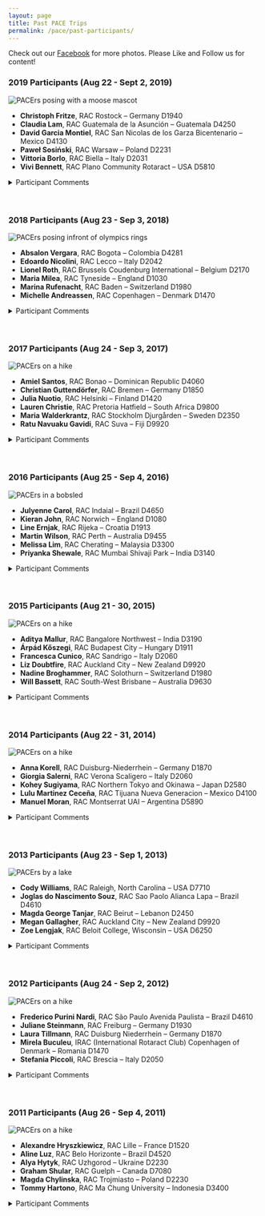 ```yaml
---
layout: page
title: Past PACE Trips
permalink: /pace/past-participants/
---
```


Check out our [Facebook](https://www.facebook.com/PACERotaract/photos_albums) for more photos. Please Like and Follow us for content!

### 2019 Participants (Aug 22 - Sept 2, 2019)

![PACErs posing with a moose mascot](/assets/images/EY_2019-08-24_P0010.jpg)

* **Christoph Fritze**, RAC Rostock – Germany D1940
* **Claudia Lam**, RAC Guatemala de la Asunción – Guatemala D4250
* **David Garcia Montiel**, RAC San Nicolas de los Garza Bicentenario – Mexico D4130
* **Paweł Sosiński**, RAC Warsaw – Poland D2231
* **Vittoria Borlo**, RAC Biella – Italy D2031
* **Vivi Bennett**, RAC Plano Community Rotaract – USA D5810

<details><br/>
  <summary>Participant Comments</summary>

Applying for PACE is a decision you definitely won´t regret! The trip offered everything – from breathtaking nature experiences to great city tours and nice social events. Its organizers are truly committed to make you feel comfortable, safe and happy during the whole time. You will meet amazing people – and miss them at the end. If you want to discover Canada, are interested in meeting new people from around the world and like being active, this is exactly the right trip! **-Christoph**

The trip is a dream! From the moment you arrive and someone from the coordinators pick you up until the moment you have to say goodbye. You stay with the best memories of an unforgettable experience. It is worth going! Good organization. BC is beautiful in all aspects: People, food, culture, history, landscapes, animals. You have time to meet, to enjoy. Many laughs will arise that you will never forget. You know friends from other parts of the world and you will always carry them in your heart. **-Claudia**

PACE 2019 is the best experience of my life! This trip is full of amazing people, cities, views and culture. I couldn’t ask for a better group, 6 strangers that since the first moment became such as good friends for life! Canadians are very nice people; everyone made us feel comfortable and welcome in their country and home! The culture is beautiful. This trip is full of incredible activities, so much so that for me it was like traveling a whole month! The committee has a perfect organization; we enjoyed so much! I felt in love with Whistler and Victoria; small cities but beautiful! Grouse Grind, Chief and Blackcomb mountain… Outstanding! Most of the activities were first times for me so I was so excited. Do not hesitate and apply for this experience next time! Highly recommended by the #NapGuy **-David**

Are you wondering: “Should I visit Canada and British Columbia?”? Do not think too much about it, just do it, listen to Shia LaBeouf 😉 PACE 2019 for me was the best adventure of my life and milestone in self improvement. Before PACE I was not sure if I want to travel abroad. Now I can’t imagine my life without visiting other countries. Within only 10 days I met a lot of amazing people, from which I learned a lot. PACERS told me about their countries and hosts showed me different sides of British Columbia (they prepared plenty of activities!). Every day was intense and breathtaking! You will not regret taking part in PACE. It will be one of your great experience in your life. **-Paweł**

Hello, I am Vittoria, from District 2031 (Italy). PACE experience was absolutely A-M-A-Z-I-N-G! You get the opportunity to spend 10 days with awesome people from all over the world. At the beginning they are perfect strangers but – in the end – they are amazing trip MATES and Rotaract siblings! PACE is more than an “holiday” experience. (Actually, it is not a holiday at all !! you will discover it VERY SOON!) 😊 PACE is about sharing and learning. Sharing past-experiences, present time, opinions and ideas. All this sharing is translated into learnings.I learnt what other Rotaract clubs do (and I will pick up some ideas), I learnt a lot about Canada’s traditions cultures and history. Most of all, I learn a bit more to be a global citizen! I cannot neither explain nor list all the activities we did. (the list will be too long!!). I just suggest you to jump into this experience! Wish you to enjoy, learn and share as much as possible! **-Vittoria**

PACE was one of the best experiences I’ve had and as a Rotaractor I feel very grateful and lucky for having been able to participate in this wonderful trip. I had a blast and learned a lot from other people I got to meet and share with. It’s unbelievable to see how complete strangers can become great friends and connect in such a short period of time. This trip made me love Canada and Canadians more than before and it taught me that I can do anything I put my mind to.  The organizers really put their heart into it and make sure that everyone is taken care of at all times. It definitely went above and beyond my expectations, the views were stunning, the food was good and all people making this happen were very fun and caring. I loved being hosted by rotarians and getting to spend time with them as well. I would recommend this trip over and over again! **-Vivi**
</details><br/><br/>

### 2018 Participants (Aug 23 - Sep 3, 2018)

![PACErs posing infront of olympics rings](/assets/images/2018.jpg)

* **Absalon Vergara**, RAC Bogota – Colombia D4281
* **Edoardo Nicolini**, RAC Lecco – Italy D2042
* **Lionel Roth**, RAC Brussels Coudenburg International – Belgium D2170
* **Maria Milea**, RAC Tyneside – England D1030
* **Marina Rufenacht**, RAC Baden – Switzerland D1980
* **Michelle Andreassen**, RAC Copenhagen – Denmark D1470

<details><br/>
  <summary>Participant Comments</summary>

I just don’t have words to express how I felt during my stay in Canada and specially during PACE2018. The Canadian culture is overall the greatest culture I have met. People is kind, nice, lovely and very welcoming, they make you feel you are at home, and that is something priceless. PACE2018 for me was the perfect opportunity to fall in love with Canada and to make me feel more into the idea of moving over in my near future. There is so much to do in BC that you will not believe it. Do not hesitate to apply for this trip and get your self into one of the best experiences you will have in your life! Guys I love you all!! -**Absalon**

If you want to live one of the best experiences in your life, apply to this trip! You will make wonderful excursions, you will meet unique and special friends, you will have fun every single day and you will see the most beautiful landscapes in the world. This experience will change your life!! -**Edoardo**

The Pace edition 2018 was just amazing! A great group of 6 trippers completed by amazing organisers made those 10 days unforgettable! British Columbia is an amazing place that every person that called itself a tripper should see one day. A wonderful Pacific coast surrounded by beautiful trees and giant mountain where amazing and beautiful cities like Victoria, Vancouver or Whistler stand! This trip is not made for tourists but for adventurers from a cold lake in Whistler to the Mountain pikes of Grouse Grind and the Chief or from the little cute street of the capital Victoria to every corner of the gigantic Vancouver, there is no time to get bored! Thank to the different cultures present via the immigration in BC, I had the opportunity to travel the world via food. The difficulty and accessibility in the same time of physical activities were a perfect balance for everyone in research of adventures after some hard-working months back home. It is a trip to be done for every Rotaractor in the world that loves to have sensations and in need of discoveries! -**Lionel**

PACE is more than you would expect. However, you think PACE will be like – scratch that. It will surprise you in so many ways. I loved everything about this trip – the people, the activities, the food, the places we’ve seen and everything that we have experienced together, as friends. I think PACE is a great example of what Rotaract is and goes to show how people that have never met can become instant friends and miss each other dearly after the trip ends. Be warned – you will be heartbroken after this trip as you will miss having all those amazing people in your life, on a daily basis, once you are back home. I strongly feel that every Rotaractor should experience a trip like PACE – it’s a one of a kind opportunity. -**Maria**

PACE offers so many amazing experiences which makes it impossible to choose just one favourite activity. There is something on the program for everyone. From physical activities to culture to ethnic food, you get a great insight of British Columbia’s beauty and multicultural identity. What makes it even better, is that you get to share all of with a bunch of wonderful people, that become friends for life. I’m grateful I got the opportunity to be part of PACE and can only recommend this trip! I wish this trip never ended and I could’ve just stayed in Vancouver for good! <3 -**Marina**

PACE was the best 10 days of experience I ever had!! BC was so beautiful, the mountains, the sea, the woods, all together gives me the most beautiful country I ever have seen. I didn’t imagine that I would have a new family in 10 days. Maria, Abs, Lio, Marina, Eddie, and the best local Rotaract Guides, made the trip unforgettable. If you want to make new friends, learn about new culture, try new food, see a beautiful country, be active and have a lot of fun, then PACE is the perfect trip, it has it all!! Go for it! -**Michelle**
</details><br/><br/>

### 2017 Participants (Aug 24 - Sep 3, 2017)

![PACErs on a hike](/assets/images/pace_trip_2017.jpg)


* **Amiel Santos**, RAC Bonao – Dominican Republic D4060
* **Christian Guttendörfer**, RAC Bremen – Germany D1850
* **Julia Nuotio**, RAC Helsinki – Finland D1420
* **Lauren Christie**, RAC Pretoria Hatfield – South Africa D9800
* **Maria Walderkrantz**, RAC Stockholm Djurgården – Sweden D2350
* **Ratu Navuaku Gavidi**, RAC Suva – Fiji D9920


<details><br/>
  <summary>Participant Comments</summary>

PACE Rocks! Best Trip EVER. BC is such a beautiful place with breathtaking nature, happy and kind people but mostly it’s such a multicultural environment. I had the chance to experience 10 days full of experiences, making new friends all along the way. Friends for live. Visiting Grandville and the craft beers tasting was really fun and educational. I have to thank everybody who made this experience possible, I have no words to express my gratitude. -**Amiel**

Sometimes in life you just happen to meet people. People that will fill your heart with joy and make your life richer. People that will bestow you a one in a lifetime experience and will be friends you will never want to leave again. This sometimes is PACE. You come for a trip and go with your memory full of adventures and your heart bursting with love. Love for the breathtaking landscapes of British Columbia. Love for the delicious Food and snacks and drinks you are presented with and most of all the love for the incredible people from all over the world you will meet there. When there is a perfect example of what Rotaract friendship means and what it can do, then you will be blow away by the hospitality you will experience on this trip.  From the Mountaintops of Whistler to the Port of Victoria and the woods of Vancouver and the steep ascent of the Grind and the Chief, I fell in love with the area and its inhabitants. I am so thankful that I was given the opportunity and the chance to find family so far from home. A place to where I always will come back again and feel welcome and a bunch of awesome people I will never forget in my lifetime. It is worth every last mile you travel for it. It is a hell of a ride!! Go make it one of yours as well. -**Christian**

PACE2017 was an unbelievably beautiful experience and I feel so grateful that I had the opportunity to be a part of it! It’s a great journey that combines amazing nature, beautiful cities, countless number of fun activities, food, culture, knowledge, doing good, Rotaract and Rotary, and above all, open and warm-hearted people. If these are things that you love, you should definitely apply because PACE is a unique way to experience the beautiful British Columbia in lovely company! One thing you need to know beforehand, though: Canada will steal your heart <3 -**Julia**

What ever you are doing instead of applying to PACE is a waste of your time. This was honestly the greatest travel experience of my life so far – I have never had such a fun filled, jam packed amazing experience with such fantastic like-minded people. This is a wonderful example of how Rotary can take you places – see you all at RI 2019! -**Lauren**

I’ve always traveled a lot and thought I had seen and tried on most things by now. I was WRONG. PACE exceeded my expectations by far and I tried on so many things for the first time! Tandem cycling, hiking, dragon boating, kayaking, pubcrawling, bull riding, line dancing, prom, eating ramen, beaver tails and dim sum – the list goes on and on and on. I would summarize PACE as one of the best, if not the very best experience possible within Rotaract. You truly get the whole package – great guides, local Rotaractors and hosts, amazing food, even more amazing activities and memories for life. It’s just a win-win-win all the way through. If I can promise anything, it is that you WILL regret it if you don’t apply next year (if I could, I’d do it over and over again). Best trip ever! -**Maria**

I can confidently say PACE has been my best trip (so far). The picturesque mountains, the beautiful (but cold) Pacific Ocean and the acres of woodland as far as the eyes could see provided a beautiful natural backdrop to a week that went by faster than it began. From racing between transit lines, running on only 5 hours of sleep, trying new food, meeting new friends, powering the strenuous hikes after a long night out and keeping up with a hectic set schedule. It was truly unforgettable and I would not have had it any other way with any other group of beautiful humans. Christian (eins), Lauren (drie), Julia (nelja), Maria (fem) and Amiel (seis), all made the trip even more than it was. Our random public dance parties, group hugs, silly selfies, loud count offs and carpool karaoke’s definitely left its mark across British Columbia (BC). Topped with the amazing PACE organizers and guiding Rotaractors who made each day even more memorable, there is no better way to explore BC than through PACE, as you get the true Canadian experience. Trust me; this is one of those bucket list items you never knew you needed!!!
Vinaka and Loloma’s from Fiji -**Ratu**
</details><br/><br/>

### 2016 Participants (Aug 25 - Sep 4, 2016)

![PACErs in a bobsled](/assets/images/DSC_0052.jpg)

* **Julyenne Carol**, RAC Indaial – Brazil D4650
* **Kieran John**, RAC Norwich – England D1080
* **Line Ernjak**, RAC Rijeka – Croatia D1913
* **Martin Wilson**, RAC Perth – Australia D9455
* **Melissa Lim**, RAC Cherating – Malaysia D3300
* **Priyanka Shewale**, RAC Mumbai Shivaji Park – India D3140

<details><br/>
  <summary>Participant Comments</summary>

No words can describe how awesome this PACE Trip 2016 was. We had a chance to get know a different country and wonderful people at the same time that we experienced a lifetime of adventures, put together in 10 amazing days in the beautiful British Columbia!  Outstanding views, amazing meals, incredible activities that includes biking, hiking, cooking, ice skating, and collecting so many memories in Vancouver, Burnaby, Richmond, Whistler, Victoria, and more! All of that while getting to know the others PACERS, learn about their cultures, getting to know the amazing committee that gave us an unforgettable and perfect roundtrip, the hosts that welcome us in their homes and the other Rotarys and Rotaracts that sponsor this trip and make this opportunity happen, just thank  you so much!  I’ll never forget this experience and I recommend to every Rotaractor in the whole world!  I had the time of my life, and a piece of my heart will always be in Canada, and in Malaysia, Croatia, India, Australia and England!  <3  Love you all! -**Julyenne**

As a relatively new Rotaractor, I couldn’t have picked a better first round trip! It was a fantastic way to explore British Columbia, and more importantly make some new friends from around the world. Don’t hesitate in applying for PACE, I promise you, you won’t regret it! -**Kieran**

PACE – best Rotaract roundtrip ever!! Beautiful nature, very kind enthusiastic friendly people, wonderful places, awesome food, amazing activities (even the hikes). Once in a lifetime experience. British Columbia was so much more of what I’ve expected, stole a piece of my heart. Big thanks to the fantastic organizers, the hosts, the super crazy lovely awesome pacers (July, Melissa, Priyanka, Kieran, Martin) and all the Rotaractors and Rotarians involved. You did an amazing job and made this experience unforgettable! I really felt like home. A true example of what Rotaract and Rotary community is all about. Don’t think twice to apply! It’s a must-do! You wont regret it, promise! -**Lina**

PACE 2016 was such an amazing experience! We were welcomed into an amazing country of beautiful majestic mountains, glistening lakes and flowing rivers. There was so much to see and to do and to explore! Travelling across British Columbia we hiked, cycled and kayaked to the next hidden gem awaiting for us around every corner. Everyone we met was so friendly, fun and full of enthusiasm. The local Rotaractors and Rotarians ensured we had every need met and were well looked after. It was the perfect opportunity to meet some fantastic people around the globe, working to make the world a better place through international goodwill and boosting friendships. I couldn’t recommend this trip more highly than that I’d love to do it all again! -**Martin**

If you’re looking for a round trip that brings you to the non-touristy, only-locals-know-best places, foods, and things to do, then PACE is for you! For the past 10 days, I had great time experiencing British Columbia with five other International Rotaractors. All that beautiful weather, fun fun fun activities, delicious food, silly jokes, crazy dancing and laughter will forever etched in my memory. I’m truly honored to be part of this amazing experience. Two thumbs up !! BIG WET KISSES to the PACE organizers to have arranged such a wonderful trip!!! TERIMA KASIH!! -**Melissa**

If I had to choose one word to describe this experience, it would probably have to be coined. That is how amazing the PACE trip was and I do not have enough words to do justice to the experience!  This being my first international trip and my first Rotaract roundtrip, I consider myself very fortunate to have been selected for such a wonderful experience. The PACE trip is so brilliantly and intricately planned to give you the best insights into the magical and multifaceted province of British Columbia. Right from the warmest welcome in the country by Rotarians and Rotaractors, the mesmerizing landscapes, majestic mountains, unforgettable experiences, friendships to last for a lifetime, super exciting activities, best fellow PACE participants, the most amazing bunch of dynamic and committed Rotaractors, PACE covers it all. I lost track of how many times I was awestruck throughout the trip. It is incredible how you get to experience so many extraordinary things in such a short span of time which ultimately bring about so much change within you and teach you such valuable lessons. Throughout the trip these little but powerful incidents took place which managed to teach me so much about myself and life. What you take back from this trip are memories to last a lifetime and friendships that extend to every corner of the globe. Those 10 beautiful days were nothing less than a dream for me. Thanks to PACE, a part of me will always belong to Beautiful British Columbia. I’m glad I applied for this program and you should too ☺ -**Priyanka**
</details><br/><br/>

### 2015 Participants (Aug 21 - 30, 2015)

![PACErs on a hike](/assets/images/PACE2015.jpg)

* **Aditya Mallur**, RAC Bangalore Northwest – India D3190
* **Árpád Kőszegi**, RAC Budapest City – Hungary D1911
* **Francesca Cunico**, RAC Sandrigo – Italy D2060
* **Liz Doubtfire**, RAC Auckland City – New Zealand D9920
* **Nadine Broghammer**, RAC Solothurn – Switzerland D1980
* **Will Bassett**, RAC South-West Brisbane – Australia D9630

<details><br/>
  <summary>Participant Comments</summary>

After going through 10 days of amazing fun, adventure and learning, I should say that I have been really lucky to have been chosen for the PACE 2015 program. Though I had seen pictures of Pacific Canada on the internet, this part of the world is really a piece of paradise on earth. The sheer beauty of the place is not to be missed. The meticulous planning of the organizers, the warmth of the hosts and the cheerfulness of the Rotarians, Rotaractors and participants ensured that there was never a dull moment. I am going to treasure the experiences from this trip all my life. -**Aditya**

PACE was one of the best trips in my life…if not the best. Beautiful hikes, picturesque landscapes, friendly and kind people, awesome food, amazing activities, great company. Canada and Vancouver are everything what I expected, and even more. Thanks for the organizers, who did and an amazing job, that sets an example for trips all around the world to follow. If I can give you one advice: don’t hesitate even a minute, just apply! -**Árpád**

PACE is definitely a must-do for every Rotaractor! It is incredible how many things we had the opportunity to do and see in only 10 days. Everything was well-organized and people were welcoming, friendly and enthusiastic. It is not only a roundtrip but a full experience that allowed us to build some new relationships and get lots of new ideas for our clubs at home. If you have the opportunity to be one of the next PACERS, I only recommend you to follow the flow and trust the guides, without thinking too much about the schedule. Leave your doubts and fears at home. You definitely won’t be disappointed! (PS: Get ready to fall in love with British Columbia). -**Francesca**

PACE was a once in a lifetime trip without a doubt. I met some amazing people and feel like I really got to know Vancouver whilst seeing some other parts of beautiful Canada. There were so many things to see and do and great people to meet. I certainly won’t forget this trip or the people I made it with! -**Liz**

It’s just a big big WOW. Don’t expect anything, just apply! It will be better than what you could ever imagine. PACE is packed with fun activities, which can put you to your limit. You will see Vancouver area through the eyes of locals. I am so thankful for this experience about culture, willingness, involvement and service above self, enthusiasm and most important: friendship. The committee, participating local Rotaractors, Rotarians, friends and family of those involved are open-mined and provide you a home away from home. I left my heart in Vancouver. Thx PACE2015! -**Nadine**

What an amazing example of international networking within Rotaract. Starting with being warmly welcomed from the get-go, I got to meet an amazing group of locals and fellow PACE participants from around the world. We saw bears and lumberjacks, hiked mountains, had a BBQ with local Rotarians by a pristine Canadian blue lake, went for high tea in Victoria, cycled Stanley Park, tried poutine and beaver’s tail and so much more – sound great doesn’t it? Don’t think about applying, just do it. Would reapply for next year if I could. -**Will**

</details><br/><br/>

### 2014 Participants (Aug 22 - 31, 2014)

![PACErs on a hike](/assets/images/DSC_0400.jpg)

* **Anna Korell**, RAC Duisburg-Niederrhein – Germany D1870
* **Giorgia Salerni**, RAC Verona Scaligero – Italy D2060
* **Kohey Sugiyama**, RAC Northern Tokyo and Okinawa  – Japan D2580
* **Lulu Martinez Ceceña**, RAC Tijuana Nueva Generacion – Mexico D4100
* **Manuel Moran**, RAC Montserrat UAI – Argentina D5890

<details><br/>
  <summary>Participant Comments</summary>

PACE 2014 – What an amazing trip! As it was my first time to visit Canada as well as taking part in a Rotaract trip there are no words to describe how thankful I am to have been chosen as a participant. I enjoyed every single day of the trip and definitely made friends for life! Thanks to the whole PACE team, all the guides, hosts and of course to the other PACERS (Lulu, Giorgia, Manu and Kohey) who affected this trip to become an unforgettable experience! I hope to see you all again in the near future!!! -**Anna**

Vancouver definitely stole a piece of my heart. PACE trip gave me the opportunity of living 10 days that I’ll never forget in my life. I feel very lucky because I had the chance to discover the city in the best possible way: we were guided by an enthusiastic and committed group of great people, that everyday gave their best to show us Vancouver and the surroundings, entertain us, challenge our limits and build life lasting friendships. I loved hiking mountains, visiting the nearby cities of Victoria and Whistler, walking through the city and partying during the night. Each single member of the hosting club, Burnaby Rotaract, taught me a great lesson about willingness, enthusiasm and friendship. Among them I really felt home and I experienced what “fellowship through service” really is. The value of this experience is something I will never be able to explain, but I wish all the people I love to try something like that in their life. -**Giorgia**

PACE gave me a lot of unforgettable experiences. I enjoyed every single activity and moment. I am very proud to be one of PACErs this year and to spend time with awesome Rotaractors in District 5040 and 4 other PACErs. 10 days passed so quickly and each day was full of joy and surprise. This trip is the best trip ever in my life. Thank you for all the Rotarians and Rotaractors in District 5040 to give me this wonderful opportunity. -**Kohey**

PACE has been one of the most amazing experiences of my life! Everyday was filled with great activities, great food and surprises here and there! Now Canada has a very special place in my heart and that is all thanks to the amazing Rotarians and Rotaractors behind this experience! It is an amazing cultural exchange activity and I wish many Rotaractors get the chance to live this and enjoy it as much as I did! -**Lulu**

If you are reading this, you might be interested in this trip, pleas apply for it, don’t hesitate, and then you will thank me! 🙂 It’s a huge opportunity to meet awesome people, to get to know a very nice and multicultural country! Before I went, I thought, after the trip I was gonna make 5 new friends (pacers) and now I can tell you that I have many more friends, cause Rotaractors there, are just wonderful people, very nice and friendly. All you have to do is submit and get ready, everything else is all set up for you to have a perfect trip. It’s on you to enjoy it. It’s a very good way of knowing Canada, during this trip you get to know Canada from the inside, from the point of view that you wouldn’t get as a tourist. Of course it’s a nice opportunity to share your culture and traditions as well. Last but not less important, I could say I have a new family there. Not much more to say, Just want to thanks once again, to the Rotary Clubs who made this trip possible, all the Rotaractors that made this trip the best of the trips and special thanks to my host family! I’ll miss you all Pacers and Canadians! I’ll be back someday! Waiting for you here in Argentina!!! please come visit me 🙂 -**Manu**

</details><br/><br/>

### 2013 Participants (Aug 23 - Sep 1, 2013)

![PACErs by a lake](/assets/images/364-e1393709993665.jpg)

* **Cody Williams**, RAC Raleigh, North Carolina – USA D7710
* **Joglas do Nascimento Souz**, RAC Sao Paolo Alianca Lapa – Brazil D4610
* **Magda George Tanjar**, RAC Beirut – Lebanon D2450
* **Megan Gallagher**, RAC Auckland City – New Zealand D9920
* **Zoe Lengjak**, RAC Beloit College, Wisconsin – USA D6250

<details><br/>
  <summary>Participant Comments</summary>

I arrived for the PACE not knowing what to expect and with little knowledge of the Bristish Columbia area. After 10 amazing days packed full of exciting activities, I left with memories and friendships that will last a lifetime. The trip was a great representation of the area and very well organized from start to finish. I can’t think of a better way to explore a new place and bond with Rotaractors from all over the world! A+ experience in my book. -**Cody**

PACE 2013 was fantastic! I don’t have enough words to describe how I was happy in those ten days! It was a full package of fun and friendship. I was not expecting to see everything that I saw and get to know a bunch of wonderful people! We have been to so many beautiful places like the Grouse Mountain, Victoria, Whistler, Richmond and much more! Everybody that I had the chance to meet just made me to feel more and more happy! It’s unbelievable how we can be connected to people in only 10 days; I felt that I knew everybody for years!  I can say without any doubts that it was one of the best trips that I have ever made! Thank you so much for the entire PACE team, hosts, PACERS (Cody, Magda, Megan and Zoe) and everybody else involved that made those 10 days so wonderful! -**Joglas**

PACE was worth the way from Beirut… No time for Jet Lag! Just a full program of amazing activities at magnificent BC spots with wonderful fellows! It is indeed an opportunity to live the real cultural exchange and to come back with lots of fun memories.. Love! -**Magda**

PACE 2013 was one of the best weeks of my life. I meet incredible people both international and from Canada, had great food, saw some incredible scenery and generally got amped on Rotaract.  I walked away energised to keep spreading the Rotaract back in NZ especially the international opportunities that we are starting to learn about. You guys were awesome!!! Thank you for the most incredible time. -**Megan**

This trip reinforced everything I believed and felt about Rotaract and Rotary International. This experience has raised my expectations for any future trips and I don’t think I would have been able to experience Vancouver in a more fantastic way and meet so many wonderful people under just 10 days. -**Zoe**

</details><br/><br/>

### 2012 Participants (Aug 24 - Sep 2, 2012)

![PACErs on a hike](/assets/images/DSC_0185.jpg)

* **Frederico Purini Nardi**, RAC São Paulo Avenida Paulista – Brazil D4610
* **Juliane Steinmann**, RAC Freiburg – Germany D1930
* **Laura Tillmann**, RAC Duisburg Niederrhein – Germany D1870
* **Mirela Buculeu**, IRAC (International Rotaract Club) Copenhagen of Denmark – Romania D1470
* **Stefania Piccoli**, RAC Brescia – Italy D2050

<details><br/>
  <summary>Participant Comments</summary>

PACE was the very best thing that happened to me in my ENTIRE life! There’s no better way to know about Canada’s politics, food, culture, drink, way of living, economics and places. All you heard about Canada? Forget it. It’s way better than what anyone is able to describe…The very best thing about this project is that you are by the first time in Canada, with other five people who you never knew and you have a bunch of local Rotaractors to show you around. In this edition there were accents from Russia, Honduras, Italy, Brazil, Taiwan, USA, German, Romania and more. I saw snow, learned to ride a bike, made friends, was invited to go to many other countries, visited amazing places. It was all inspiring. I learned to respect the differences and those differences, in a weird way, brought everybody closer. The stereotypes vanished and we were all a big family. PACE is adventure, knowledge, fellowship, kaua tu, beautiful sights, food, poetry, culture, history and most of all, a opportunity to have the best time of your life, as I did. After Canada I went to US and spend more twenty days traveling all around, from West to East and met a lot of other Rotaractors. Apply now and just wait for the answer. When you are selected it’s magical! -**Fred**

PACE was the best thing that could happen to me this year! It was unimaginable and so much better than anything I had expected. I was really curious about the other participants and the Canadian Rotaractors, and I must say everyone was just so kind and open and exited about Rotaract and the trip. It was wonderful to feel that spirit and be part of it. British Columbia is fantastic with its diverse and beautiful nature. Every place we visited (Kelowna, Vancouver, Whistler, Victoria, Richmond) was unique and it really gave me a well rounded picture of BC. I loved that one could see and do so many different places and things in only 10 days. I sometimes looked at the schedule and thought, oh my good how shall we manage to do all those things in one day?! And again and again I was so surprised that you could. I felt really energetic the whole week and I think that was because of the special spirit we had in our group, everyone was always in a good mood and excited about everything we did. I loved all the sports, the kayaking, the biking, the dragon boating, the hiking in Whistler, and of course, my favourite, the Grouse Grind!! It was fantastic! I just felt so good the whole day after that (also while doing it), it was amazing. It’s hard to put it in words, PACE was a fantastic experience and I met great people from all over the world who I miss a lot and who I hope to see again sometime! It’s one of those memories you will never forget and that have a special place in your heart. Thank you again for giving me the opportunity to be part of this wonderful experience. It gave me so much and I am really thankful for it. -**Juliane**

Having been part of PACE 2012 is something that makes me really proud. The trip convinced me again, that Rotaract is the perfect addition for young people. During PACE 2012 I experienced everything that means Rotaract to me: I found various new friends and the great thing is, they are from all over the world. I learned and experienced so many interesting things that it is still hard to put it into words or even thinking about how to summarize all these crazy activities. Apart from the nature, the cities and the outdoor activities the probably most impressing fact about BC and PACE 2012 was the attitude of the organizers: I’ve never met so many open-minded, relaxed and well-organised people in one place and this is to my mind the most important impression of the trip. I really learned something about myself, thanks to all these wonderful people I’ve met and I can only recommend to start to write your own application right now. -**Laura**

You are surrounded by 10-15 people pretty much all the time for 10 days, they are people you just met, you are tired and in a hurry all the time. However, you don’t need anything else but THAT…you don’t need to get your personal space or privacy you want to make the most of those 10 day because everyone is AMAZING… Not to mention that everywhere you look around you see something worth transforming into a postcard! -**Mirela**

The best experience of my life. -**Stefania**

</details><br/><br/>

### 2011 Participants (Aug 26 - Sep 4, 2011)

![PACErs on a hike](/assets/images/IMG_8829.jpg)

* **Alexandre Hryszkiewicz**, RAC Lille – France D1520
* **Aline Luz**, RAC Belo Horizonte – Brazil D4520
* **Alya Hytyk**, RAC Uzhgorod – Ukraine D2230
* **Graham Shular**, RAC Guelph – Canada D7080
* **Magda Chylinska**, RAC Trojmiasto – Poland D2230
* **Tommy Hartono**, RAC Ma Chung University – Indonesia D3400

<details><br/>
  <summary>Participant Comments</summary>

To discover the world and make new friend of different social and cultural backgrounds is a wonderful opportunity that only an organization like Rotaract can offer. This trip really put these points at their utmost… Vancouver is a vibrant, international city and I’m so glad it’s been the city of my first trip to Canada. From the poor downtown area to the Asian night market and the wonderful Stanley Park, we got an unbiased view of the diversity this city has. Victoria and the Whistler ski resort were also a great addition to this motley experience. It’s the first time of my life I see whales in their natural environment. The organizing team was so committed and the international participants so motivated, that we became a tightly knit group that kept the good mood and the support to each other, no matter what with have to struggle on… And we had occasions to! In fact, this trip was challenging for me in two ways. First, physically. To climb the 3 km, 2830 steps, Grouse Grind the first morning with my still 8 hours jetlag was already stimulating…. And rewarding, by its wonderful postcard view. But the many sports we did the following days: hiking, biking, dragon boating, ice skating, kayaking, laser shooting… were really demanding for me. Second, socially. It was the first time for me to do public speeches in English, in front of these crowed Rotarians audiences. I was pretty worried. But finally they got thrilled by my presentation! I succeeded in these two challenges! Finally, this trip will last in my life as an unforgettable good experience. I discovered wonderful areas, made friends for life and succeeded in surpassing myself and becoming a better person. Thank you. -**Alexandre**

What can I say about Canada? Only good things! My own journey began in Toronto … I was afraid! But … everything went well! Good people! Happy and willing to help! After that, I met my friends in Richmond I was even happier … everyone with good will and the Rotaractor spirit alive! The trip is impressive: Starting with the application: all very planned and organized every step of the time, and always hearing your feedback on top of everything! Reception: The meeting at the airport was great! All waiting, no delays (except on my part …) and hosting division already prepared. The trip itself: exciting… every city I met was a new experience of beauty, architecture and nature… I must say I fell in love with Richmond even rising rapidly. I loved Victoria from the heart, it was the cutest place! Vancouver: a modern city, people of sound mind and open heart! Anyway I loved everything!…But, incredible as a place is, we really are the experiences we have with others: My traveling companions: I love you all! I hope one day meet again somewhere in the world. Organizers of the event: Thank you for everything! What I liked best was one place in particular: Grouse Grind. I must be honest and admit it was a very big challenge. First I did not like it… it was physically exhausting for me! But today, I look back and think: What a great lesson this mountain has given to me! Reaching the top is hard but possible, especially if you have someone to encourage you along (Thanks Chris!). Each step must be taken with care, and each step climbed should be celebrated. In the end, the feeling is worth it! It is pleasant! Anyway … My advice: go, and feel! The verb is felt: the pleasure of being in a beautiful place, the delicious taste of a Bubble Tea, the warmth of people who make a point of your presence and wish you well! I wish I can return soon… Kisses from Brazil! -**Aline**

Having been selected to attend last year’s trip was one of the highlights of my 2011 year. The trip itself was wonderfully organized and the comforts and needs of the trippers remained at the fore throughout the entire experience. As per most Rotaract trips, the organizers were extremely hospitable, and no wonder – Vancouver is one of the most hospitable places I’ve ever been to. It didn’t take too long for me to feel at home… The food on the trip was fantastic. My favourite was the fresh seafood and nothing could beat the delicious assortment found at the Asian night market we visited in Richmond. The trip showcased the true beauty of Canada’s west coast. From seaside fishing wharfs, all the way up to the Chief’s peak, we saw it all. My favourite part of the trip was spending time on the water: sea kayaking, being on the ferry to visit the Victoria Rotaract Club on Vancouver Island, and swimming in frigid mountain valley lakes. We spent a lot of time experiencing and learning about the traditional culture of the First Nations people who have been living in British Columbia for generations. Their culture is unique, and Salish art can be found everywhere in the region. Downtown Vancouver is a dynamic, beautiful city and abounds with old shops, contemporary cultural facilities and historic bus tours that were amazingly good fun! While it was somewhat unorthodox I’m sure for a Canadian to be selected for the trip, I was no less in awe of the experience than any other traveler. It was extremely humbling being in the presence of such wonderful Rotaractors who embodied the true spirit of Rotaract. Let them take you on the adventure of a lifetime – but remember, bring your hiking shoes and “make lots of photos!” -**Graham**

Last year I have been chosen as a participant in “Pacific Canada Experience with Rotaract”. For more than a week trip, I spent all the great time with them (participants and also officers) together. Almost all of the places which we visited is the most wonderful and interesting places, especially for you guys who like adventure so much (you will be challenged to finish all the high mountain in Vancouver)… But that’s not all the program about, you will taste some special foods, like poutine, visit some cultural places, like museum, and also doing other excited activities guys. I really really really recommend all of you to take this chance for visiting Vancouver (Canada) by joining this amazing trip dude. It will be one of your great experience in your life. -**Tommy**
</details><br/><br/>
